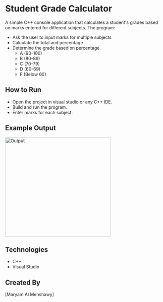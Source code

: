 # Student Grade Calculator 

A simple C++ console application that calculates a student's grades based on marks entered for different subjects.
The program:
- Ask the user to input marks for multiple subjects
- Calculate the total and percentage
- Determine the grade based on percentage
    - A (90-100)
    - B (80-89)
    - C (70-79)
    - D (60-69)
    - F (Below 60)

## How to Run
- Open the project in visual studio or any C++ IDE.
- Build and run the program.
- Enter marks for each subject.

## Example Output
<img width="340" height="320" alt="Output" src="https://github.com/user-attachments/assets/b6086cbb-ed00-4a45-988b-e23f4b2b8d3f" />

## Technologies
- C++
- Visual Studio

## Created By
[Maryam Al Menshawy]


